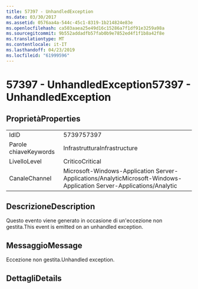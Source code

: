 ```yaml
---
title: 57397 - UnhandledException
ms.date: 03/30/2017
ms.assetid: 0576aa4a-544c-45c1-8319-1b214824e83e
ms.openlocfilehash: ca503aaea25e49d16c15286a7f1df91e3259a98a
ms.sourcegitcommit: 9b552addadfb57fab0b9e7852ed4f1f1b8a42f8e
ms.translationtype: MT
ms.contentlocale: it-IT
ms.lasthandoff: 04/23/2019
ms.locfileid: "61999596"
---
```

# <a name="57397---unhandledexception"></a><span data-ttu-id="ee01c-102">57397 - UnhandledException</span><span class="sxs-lookup"><span data-stu-id="ee01c-102">57397 - UnhandledException</span></span>
## <a name="properties"></a><span data-ttu-id="ee01c-103">Proprietà</span><span class="sxs-lookup"><span data-stu-id="ee01c-103">Properties</span></span>  
  
|||  
|-|-|  
|<span data-ttu-id="ee01c-104">Id</span><span class="sxs-lookup"><span data-stu-id="ee01c-104">ID</span></span>|<span data-ttu-id="ee01c-105">57397</span><span class="sxs-lookup"><span data-stu-id="ee01c-105">57397</span></span>|  
|<span data-ttu-id="ee01c-106">Parole chiave</span><span class="sxs-lookup"><span data-stu-id="ee01c-106">Keywords</span></span>|<span data-ttu-id="ee01c-107">Infrastruttura</span><span class="sxs-lookup"><span data-stu-id="ee01c-107">Infrastructure</span></span>|  
|<span data-ttu-id="ee01c-108">Livello</span><span class="sxs-lookup"><span data-stu-id="ee01c-108">Level</span></span>|<span data-ttu-id="ee01c-109">Critico</span><span class="sxs-lookup"><span data-stu-id="ee01c-109">Critical</span></span>|  
|<span data-ttu-id="ee01c-110">Canale</span><span class="sxs-lookup"><span data-stu-id="ee01c-110">Channel</span></span>|<span data-ttu-id="ee01c-111">Microsoft-Windows-Application Server-Applications/Analytic</span><span class="sxs-lookup"><span data-stu-id="ee01c-111">Microsoft-Windows-Application Server-Applications/Analytic</span></span>|  
  
## <a name="description"></a><span data-ttu-id="ee01c-112">Descrizione</span><span class="sxs-lookup"><span data-stu-id="ee01c-112">Description</span></span>  
 <span data-ttu-id="ee01c-113">Questo evento viene generato in occasione di un'eccezione non gestita.</span><span class="sxs-lookup"><span data-stu-id="ee01c-113">This event is emitted on an unhandled exception.</span></span>  
  
## <a name="message"></a><span data-ttu-id="ee01c-114">Messaggio</span><span class="sxs-lookup"><span data-stu-id="ee01c-114">Message</span></span>  
 <span data-ttu-id="ee01c-115">Eccezione non gestita.</span><span class="sxs-lookup"><span data-stu-id="ee01c-115">Unhandled exception.</span></span>  
  
## <a name="details"></a><span data-ttu-id="ee01c-116">Dettagli</span><span class="sxs-lookup"><span data-stu-id="ee01c-116">Details</span></span>
